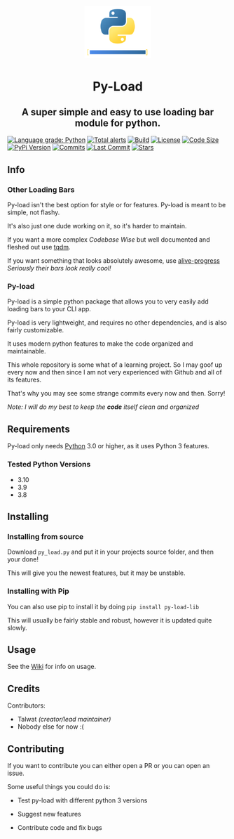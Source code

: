 <h1 align="center">
    <img src="https://raw.githubusercontent.com/talwat/py-load/main/svgs/py-load-logo.svg" width="30%">
</h1>
<h1 align="center">
    Py-Load
</h1>
<h2 align="center">
    A super simple and easy to use loading bar module for python.
</h2>

[![Language grade: Python](https://img.shields.io/lgtm/grade/python/g/talwat/py-load.svg?logo=lgtm&logoWidth=18)](https://lgtm.com/projects/g/talwat/py-load/context:python)
[![Total alerts](https://img.shields.io/lgtm/alerts/g/talwat/py-load.svg?logo=lgtm&logoWidth=18)](https://lgtm.com/projects/g/talwat/py-load/alerts/)
[![Build](https://img.shields.io/github/workflow/status/talwat/py-load/Python%20application)](https://img.shields.io/github/workflow/status/talwat/py-load/Python%20application)
[![License](https://img.shields.io/github/license/talwat/py-load)](https://img.shields.io/github/license/talwat/py-load)
[![Code Size](https://img.shields.io/github/languages/code-size/talwat/py-load)](https://img.shields.io/github/languages/code-size/talwat/py-load)
[![PyPi Version](https://img.shields.io/pypi/v/py-load-lib)](https://img.shields.io/pypi/v/py-load-lib)
[![Commits](https://img.shields.io/github/commit-activity/m/talwat/py-load)](https://img.shields.io/github/commit-activity/m/talwat/py-load)
[![Last Commit](https://img.shields.io/github/last-commit/talwat/py-load)](https://img.shields.io/github/last-commit/talwat/py-load)
[![Stars](https://img.shields.io/github/stars/talwat/py-load)](https://img.shields.io/github/stars/talwat/py-load)

## Info

### Other Loading Bars

Py-load isn't the best option for style or for features. Py-load is meant to be simple, not flashy.

It's also just one dude working on it, so it's harder to maintain.

If you want a more complex *Codebase Wise* but well documented and fleshed out use [tqdm](https://github.com/tqdm/tqdm).

If you want something that looks absolutely awesome, use [alive-progress](https://github.com/rsalmei/alive-progress)
*Seriously their bars look really cool!*

### Py-load

Py-load is a simple python package that allows you to very easily add loading bars to your CLI app.

Py-load is very lightweight, and requires no other dependencies, and is also fairly customizable.

It uses modern python features to make the code organized and maintainable.

This whole repository is some what of a learning project.
So I may goof up every now and then since I am not very experienced with Github and all of its features.

That's why you may see some strange commits every now and then. Sorry!

*Note: I will do my best to keep the **code** itself clean and organized*

## Requirements

Py-load only needs [Python](https://python.org) 3.0 or higher, as it uses Python 3 features.

### Tested Python Versions

* 3.10
* 3.9
* 3.8

## Installing

### Installing from source

Download `py_load.py` and put it in your projects source folder, and then your done!

This will give you the newest features, but it may be unstable.

### Installing with Pip

You can also use pip to install it by doing `pip install py-load-lib`

This will usually be fairly stable and robust, however it is updated quite slowly.

## Usage

See the [Wiki](https://github.com/talwat/py-load/wiki) for info on usage.

## Credits

Contributors:

* Talwat *(creator/lead maintainer)*
* Nobody else for now :(

## Contributing

If you want to contribute you can either open a PR or you can open an issue.

Some useful things you could do is:

* Test py-load with different python 3 versions

* Suggest new features

* Contribute code and fix bugs
